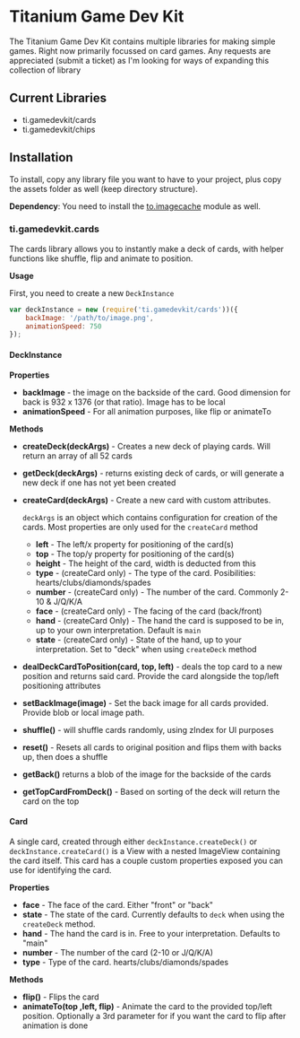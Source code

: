 # Titanium Game Dev Kit

The Titanium Game Dev Kit contains multiple libraries for making simple games. Right now primarily focussed on card games. Any requests are appreciated (submit a ticket) as I'm looking for ways of expanding this collection of library

## Current Libraries

- ti.gamedevkit/cards
- ti.gamedevkit/chips

## Installation

To install, copy any library file you want to have to your project, plus copy the assets folder as well (keep directory structure). 

**Dependency**: You need to install the [to.imagecache](https://github.com/Topener/To.ImageCache/) module as well.

### ti.gamedevkit.cards

The cards library allows you to instantly make a deck of cards, with helper functions like shuffle, flip and animate to position.

**Usage** 

First, you need to create a new `DeckInstance`

```js
var deckInstance = new (require('ti.gamedevkit/cards'))({
    backImage: '/path/to/image.png', 
    animationSpeed: 750
});
```

#### DeckInstance

**Properties** 

- **backImage** - the image on the backside of the card. Good dimension for back is 932 x 1376 (or that ratio). Image has to be local
- **animationSpeed** - For all animation purposes, like flip or animateTo

**Methods**

- **createDeck(deckArgs)** - Creates a new deck of playing cards. Will return an array of all 52 cards
- **getDeck(deckArgs)** - returns existing deck of cards, or will generate a new deck if one has not yet been created
- **createCard(deckArgs)** - Create a new card with custom attributes. 
  
  `deckArgs` is an object which contains configuration for creation of the cards. Most properties are only used for the `createCard` method
   - **left** - The left/x property for positioning of the card(s)
   - **top** - The top/y property for positioning of the card(s)
   - **height** - The height of the card, width is deducted from this
   - **type** - (createCard only) - The type of the card. Posibilities: hearts/clubs/diamonds/spades
   - **number** - (createCard only) - The number of the card. Commonly 2-10 & J/Q/K/A
   - **face** - (createCard only) - The facing of the card (back/front)
   - **hand** - (createCard Only) - The hand the card is supposed to be in, up to your own interpretation. Default is `main`
   - **state** - (createCard only) - State of the hand, up to your interpretation. Set to "deck" when using `createDeck` method 
- **dealDeckCardToPosition(card, top, left)** - deals the top card to a new position and returns said card. Provide the card alongside the top/left positioning attributes
- **setBackImage(image)** - Set the back image for all cards provided. Provide blob or local image path. 
- **shuffle()** - will shuffle cards randomly, using zIndex for UI purposes
- **reset()** - Resets all cards to original position and flips them with backs up, then does a shuffle
- **getBack()** returns a blob of the image for the backside of the cards
- **getTopCardFromDeck()** - Based on sorting of the deck will return the card on the top

#### Card

A single card, created through either `deckInstance.createDeck()` or `deckInstance.createCard()` is a View with a nested ImageView containing the card itself. This card has a couple custom properties exposed you can use for identifying the card.

**Properties**

- **face** - The face of the card. Either "front" or "back"
- **state** - The state of the card. Currently defaults to `deck` when using the `createDeck` method.
- **hand** - The hand the card is in. Free to your interpretation. Defaults to "main"
- **number** - The number of the card (2-10 or J/Q/K/A)
- **type** - Type of the card. hearts/clubs/diamonds/spades

**Methods**

- **flip()** - Flips the card
- **animateTo(top ,left, flip)** - Animate the card to the provided top/left position. Optionally a 3rd parameter for if you want the card to flip after animation is done

